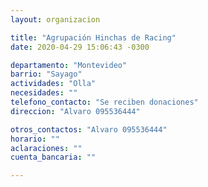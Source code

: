 ```yaml
---
layout: organizacion

title: "Agrupación Hinchas de Racing"
date: 2020-04-29 15:06:43 -0300

departamento: "Montevideo"
barrio: "Sayago"
actividades: "Olla"
necesidades: ""
telefono_contacto: "Se reciben donaciones"
direccion: "Alvaro 095536444"

otros_contactos: "Alvaro 095536444"
horario: ""
aclaraciones: ""
cuenta_bancaria: ""

---
```

